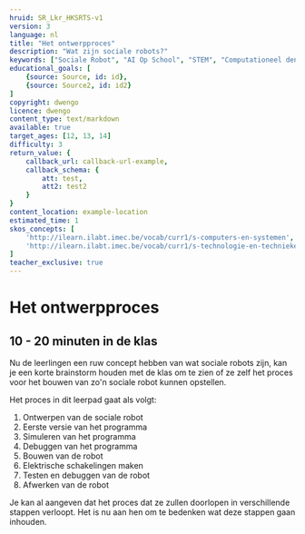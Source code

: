```yaml
---
hruid: SR_Lkr_HKSRTS-v1
version: 3
language: nl
title: "Het ontwerpproces"
description: "Wat zijn sociale robots?"
keywords: ["Sociale Robot", "AI Op School", "STEM", "Computationeel denken", "Grafisch programmeren"]
educational_goals: [
    {source: Source, id: id}, 
    {source: Source2, id: id2}
]
copyright: dwengo
licence: dwengo
content_type: text/markdown
available: true
target_ages: [12, 13, 14]
difficulty: 3
return_value: {
    callback_url: callback-url-example,
    callback_schema: {
        att: test,
        att2: test2
    }
}
content_location: example-location
estimated_time: 1
skos_concepts: [
    'http://ilearn.ilabt.imec.be/vocab/curr1/s-computers-en-systemen', 
    'http://ilearn.ilabt.imec.be/vocab/curr1/s-technologie-en-technieken'
]
teacher_exclusive: true
---
```


# Het ontwerpproces
## 10 - 20 minuten in de klas
Nu de leerlingen een ruw concept hebben van wat sociale robots zijn, kan je een korte brainstorm houden met de klas om te zien of ze zelf het proces voor het bouwen van zo'n sociale robot kunnen opstellen.

Het proces in dit leerpad gaat als volgt:
1. Ontwerpen van de sociale robot
2. Eerste versie van het programma
3. Simuleren van het programma
4. Debuggen van het programma
5. Bouwen van de robot
6. Elektrische schakelingen maken
7. Testen en debuggen van de robot
8. Afwerken van de robot

Je kan al aangeven dat het proces dat ze zullen doorlopen in verschillende stappen verloopt. Het is nu aan hen om te bedenken wat deze stappen gaan inhouden.